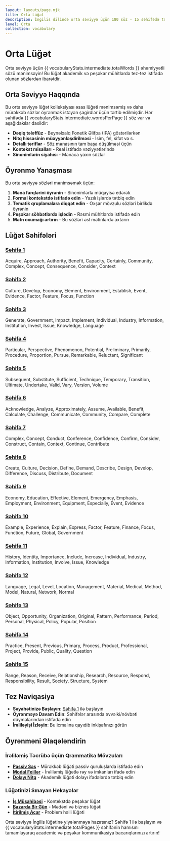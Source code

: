 ```yaml
---
layout: layouts/page.njk
title: Orta Lüğət
description: İngilis dilində orta səviyyə üçün 180 söz - 15 səhifədə təşkil edilmiş
level: Orta
collection: vocabulary
---
```


# Orta Lüğət

Orta səviyyə üçün {{ vocabularyStats.intermediate.totalWords }} əhəmiyyətli sözü mənimsəyin! Bu lüğət akademik və peşəkar mühitlərdə tez-tez istifadə olunan sözlərdən ibarətdir.

## Orta Səviyyə Haqqında

Bu orta səviyyə lüğət kolleksiyası əsas lüğəti mənimsəmiş və daha mürəkkəb sözlər öyrənmək istəyən şagirdlər üçün tərtib edilmişdir. Hər səhifədə {{ vocabularyStats.intermediate.wordsPerPage }} söz var və aşağıdakılar daxildir:

- **Dəqiq tələffüz** - Beynəlxalq Fonetik Əlifba (IPA) göstərilərkən
- **Nitq hissəsinin müəyyənləşdirilməsi** - İsim, fel, sifət və s.
- **Detallı təriflər** - Söz mənasının tam başa düşülməsi üçün
- **Kontekst misalları** - Real istifadə vəziyyətlərində
- **Sinonimlərin siyahısı** - Mənaca yaxın sözlər

## Öyrənmə Yanaşması

Bu orta səviyyə sözləri mənimsəmək üçün:

1. **Məna fərqlərini öyrənin** - Sinonimlərlə müqayisə edərək
2. **Formal kontekstdə istifadə edin** - Yazılı işlərdə tətbiq edin
3. **Tematik qruplamalara diqqət edin** - Oxşar mövzulu sözləri birlikdə öyrənin
4. **Peşəkar söhbətlərdə işlədin** - Rəsmi mühitlərdə istifadə edin
5. **Mətn oxumağı artırın** - Bu sözləri əsl mətinlərdə axtarın

## Lüğət Səhifələri

<div class="vocabulary-page-grid">
  <div class="page-link-card">
    <h3><a href="/vocabulary/intermediate/page-1/">Səhifə 1</a></h3>
    <p>Acquire, Approach, Authority, Benefit, Capacity, Certainly, Community, Complex, Concept, Consequence, Consider, Context</p>
  </div>
  <div class="page-link-card">
    <h3><a href="/vocabulary/intermediate/page-2/">Səhifə 2</a></h3>
    <p>Culture, Develop, Economy, Element, Environment, Establish, Event, Evidence, Factor, Feature, Focus, Function</p>
  </div>
  <div class="page-link-card">
    <h3><a href="/vocabulary/intermediate/page-3/">Səhifə 3</a></h3>
    <p>Generate, Government, Impact, Implement, Individual, Industry, Information, Institution, Invest, Issue, Knowledge, Language</p>
  </div>
  <div class="page-link-card">
    <h3><a href="/vocabulary/intermediate/page-4/">Səhifə 4</a></h3>
    <p>Particular, Perspective, Phenomenon, Potential, Preliminary, Primarily, Procedure, Proportion, Pursue, Remarkable, Reluctant, Significant</p>
  </div>
  <div class="page-link-card">
    <h3><a href="/vocabulary/intermediate/page-5/">Səhifə 5</a></h3>
    <p>Subsequent, Substitute, Sufficient, Technique, Temporary, Transition, Ultimate, Undertake, Valid, Vary, Version, Volume</p>
  </div>
  <div class="page-link-card">
    <h3><a href="/vocabulary/intermediate/page-6/">Səhifə 6</a></h3>
    <p>Acknowledge, Analyze, Approximately, Assume, Available, Benefit, Calculate, Challenge, Communicate, Community, Compare, Complete</p>
  </div>
  <div class="page-link-card">
    <h3><a href="/vocabulary/intermediate/page-7/">Səhifə 7</a></h3>
    <p>Complex, Concept, Conduct, Conference, Confidence, Confirm, Consider, Construct, Contain, Context, Continue, Contribute</p>
  </div>
  <div class="page-link-card">
    <h3><a href="/vocabulary/intermediate/page-8/">Səhifə 8</a></h3>
    <p>Create, Culture, Decision, Define, Demand, Describe, Design, Develop, Difference, Discuss, Distribute, Document</p>
  </div>
  <div class="page-link-card">
    <h3><a href="/vocabulary/intermediate/page-9/">Səhifə 9</a></h3>
    <p>Economy, Education, Effective, Element, Emergency, Emphasis, Employment, Environment, Equipment, Especially, Event, Evidence</p>
  </div>
  <div class="page-link-card">
    <h3><a href="/vocabulary/intermediate/page-10/">Səhifə 10</a></h3>
    <p>Example, Experience, Explain, Express, Factor, Feature, Finance, Focus, Function, Future, Global, Government</p>
  </div>
  <div class="page-link-card">
    <h3><a href="/vocabulary/intermediate/page-11/">Səhifə 11</a></h3>
    <p>History, Identity, Importance, Include, Increase, Individual, Industry, Information, Institution, Involve, Issue, Knowledge</p>
  </div>
  <div class="page-link-card">
    <h3><a href="/vocabulary/intermediate/page-12/">Səhifə 12</a></h3>
    <p>Language, Legal, Level, Location, Management, Material, Medical, Method, Model, Natural, Network, Normal</p>
  </div>
  <div class="page-link-card">
    <h3><a href="/vocabulary/intermediate/page-13/">Səhifə 13</a></h3>
    <p>Object, Opportunity, Organization, Original, Pattern, Performance, Period, Personal, Physical, Policy, Popular, Position</p>
  </div>
  <div class="page-link-card">
    <h3><a href="/vocabulary/intermediate/page-14/">Səhifə 14</a></h3>
    <p>Practice, Present, Previous, Primary, Process, Product, Professional, Project, Provide, Public, Quality, Question</p>
  </div>
  <div class="page-link-card">
    <h3><a href="/vocabulary/intermediate/page-15/">Səhifə 15</a></h3>
    <p>Range, Reason, Receive, Relationship, Research, Resource, Respond, Responsibility, Result, Society, Structure, System</p>
  </div>
</div>

## Tez Naviqasiya

- **Səyahətinizə Başlayın**: [Səhifə 1](/vocabulary/intermediate/page-1/) ilə başlayın
- **Öyrənməyə Davam Edin**: Səhifələr arasında əvvəlki/növbəti düymələrindən istifadə edin
- **İrəliləyişi İzləyin**: Bu icmalına qayıdıb inkişafınızı görün

## Öyrənməni Əlaqələndirin

### İrəliləmiş Təcrübə üçün Qrammatika Mövzuları
- **[Passiv Səs](/grammar/intermediate/passive-voice/)** - Mürəkkəb lüğəti passiv quruluşlarda istifadə edin
- **[Modal Feillər](/grammar/intermediate/modal-verbs/)** - İrəliləmiş lüğətlə rəy və imkanları ifadə edin
- **[Dolayı Nitq](/grammar/intermediate/reported-speech/)** - Akademik lüğəti dolayı ifadələrdə tətbiq edin

### Lüğətinizi Sınayan Hekayələr
- **[İş Müsahibəsi](/stories/intermediate/the-job-interview/)** - Kontekstdə peşəkar lüğət
- **[Bazarda Bir Gün](/stories/intermediate/a-day-at-the-market/)** - Mədəni və biznes lüğəti
- **[İtirilmiş Açar](/stories/intermediate/the-lost-key/)** - Problem həlli lüğəti

Orta səviyyə İngilis lüğətinə yiyələnməyə hazırsınız? Səhifə 1 ilə başlayın və {{ vocabularyStats.intermediate.totalPages }} səhifənin hamısını tamamlayaraq academic və peşəkar kommunikasiya bacarıqlarınızı artırın!